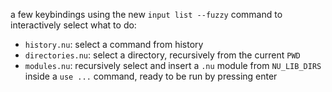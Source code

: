 a few keybindings using the new `input list --fuzzy` command to interactively select what to do:
- `history.nu`: select a command from history
- `directories.nu`: select a directory, recursively from the current `PWD`
- `modules.nu`: recursively select and insert a `.nu` module from `NU_LIB_DIRS` inside a `use ...` command, ready to be run by pressing enter

